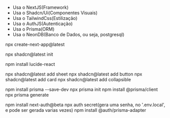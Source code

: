 - Usa o NextJS(Framework)
- Usa o Shadcn/Ui(Componentes Visuais)
- Usa o TailwindCss(Estilização)
- Usa o AuthJS(Autenticação)
- Usa o Prisma(ORM)
- Usa o NeonDB(Banco de Dados, ou seja, postgresql)

npx create-next-app@latest

npx shadcn@latest init

npm install lucide-react

npx shadcn@latest add sheet
npx shadcn@latest add button
npx shadcn@latest add card
npx shadcn@latest add collapsible

npm install prisma --save-dev
npx prisma init
npm install @prisma/client
npx prisma generate

npm install next-auth@beta
npx auth secret(gera uma senha, no '.env.local', e pode ser gerada varias vezes)
npm install @auth/prisma-adapter